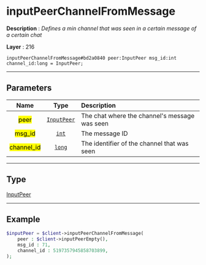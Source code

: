 # inputPeerChannelFromMessage

**Description** : *Defines a min channel that was seen in a certain message of a certain chat*

**Layer** : 216

```tl
inputPeerChannelFromMessage#bd2a0840 peer:InputPeer msg_id:int channel_id:long = InputPeer;
```

---

## Parameters

| Name | Type | Description |
| :---: | :---: | :--- |
| <mark>peer</mark> | [`InputPeer`](type/InputPeer) | The chat where the channel's message was seen |
| <mark>msg_id</mark> | [`int`](type/int) | The message ID |
| <mark>channel_id</mark> | [`long`](type/long) | The identifier of the channel that was seen |

---

## Type

[InputPeer](type/InputPeer)

---

## Example

```php
$inputPeer = $client->inputPeerChannelFromMessage(
	peer : $client->inputPeerEmpty(),
	msg_id : 71,
	channel_id : 5197357945858703899,
);
```